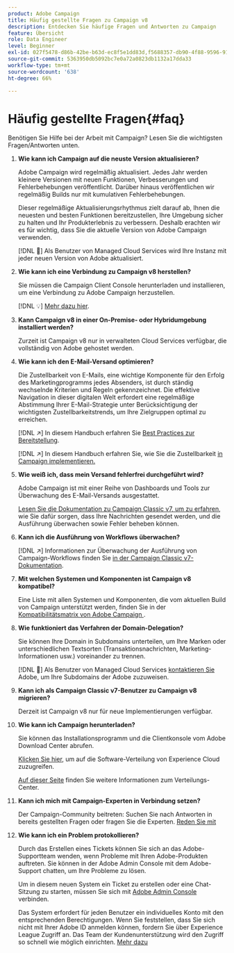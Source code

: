 ```yaml
---
product: Adobe Campaign
title: Häufig gestellte Fragen zu Campaign v8
description: Entdecken Sie häufige Fragen und Antworten zu Campaign
feature: Übersicht
role: Data Engineer
level: Beginner
exl-id: 027f5478-d86b-42be-b63d-ec8f5e1dd83d,f5688357-db90-4f88-9596-91e9d0a20d75
source-git-commit: 5363950db5092bc7e0a72a0823db1132a17dda33
workflow-type: tm+mt
source-wordcount: '638'
ht-degree: 66%

---
```


# Häufig gestellte Fragen{#faq}

Benötigen Sie Hilfe bei der Arbeit mit Campaign? Lesen Sie die wichtigsten Fragen/Antworten unten.

1. **Wie kann ich Campaign auf die neuste Version aktualisieren?**

   Adobe Campaign wird regelmäßig aktualisiert. Jedes Jahr werden kleinere Versionen mit neuen Funktionen, Verbesserungen und Fehlerbehebungen veröffentlicht. Darüber hinaus veröffentlichen wir regelmäßig Builds nur mit kumulativen Fehlerbehebungen.

   Dieser regelmäßige Aktualisierungsrhythmus zielt darauf ab, Ihnen die neuesten und besten Funktionen bereitzustellen, Ihre Umgebung sicher zu halten und Ihr Produkterlebnis zu verbessern. Deshalb erachten wir es für wichtig, dass Sie die aktuelle Version von Adobe Campaign verwenden.

   [!DNL :speech_balloon:] Als Benutzer von Managed Cloud Services wird Ihre Instanz mit jeder neuen Version von Adobe aktualisiert.

1. **Wie kann ich eine Verbindung zu Campaign v8 herstellen?**

   Sie müssen die Campaign Client Console herunterladen und installieren, um eine Verbindung zu Adobe Campaign herzustellen.

   [!DNL :bulb:] [Mehr dazu hier](connect.md).

1. **Kann Campaign v8 in einer On-Premise- oder Hybridumgebung installiert werden?**

   Zurzeit ist Campaign v8 nur in verwalteten Cloud Services verfügbar, die vollständig von Adobe gehostet werden.

1. **Wie kann ich den E-Mail-Versand optimieren?**

   Die Zustellbarkeit von E-Mails, eine wichtige Komponente für den Erfolg des Marketingprogramms jedes Absenders, ist durch ständig wechselnde Kriterien und Regeln gekennzeichnet. Die effektive Navigation in dieser digitalen Welt erfordert eine regelmäßige Abstimmung Ihrer E-Mail-Strategie unter Berücksichtigung der wichtigsten Zustellbarkeitstrends, um Ihre Zielgruppen optimal zu erreichen.

   [!DNL :arrow_upper_right:] In diesem Handbuch erfahren Sie  [Best Practices zur Bereitstellung](https://experienceleague.adobe.com/docs/deliverability-learn/deliverability-best-practice-guide/introduction.html?lang=de).

   [!DNL :arrow_upper_right:] In diesem Handbuch erfahren Sie, wie Sie die Zustellbarkeit  [in Campaign implementieren.](https://experienceleague.adobe.com/docs/deliverability-learn/deliverability-best-practice-guide/additional-resources/general-resources.html?lang=de)

1. **Wie weiß ich, dass mein Versand fehlerfrei durchgeführt wird?**

   Adobe Campaign ist mit einer Reihe von Dashboards und Tools zur Überwachung des E-Mail-Versands ausgestattet.

   [Lesen Sie die Dokumentation zu Campaign Classic v7, um zu erfahren](https://experienceleague.adobe.com/docs/campaign-classic/using/sending-messages/monitoring-deliveries/about-delivery-monitoring.html?lang=de), wie Sie dafür sorgen, dass Ihre Nachrichten gesendet werden, und die Ausführung überwachen sowie Fehler beheben können.

1. **Kann ich die Ausführung von Workflows überwachen?**

   [!DNL :arrow_upper_right:] Informationen zur Überwachung der Ausführung von Campaign-Workflows finden Sie  [in der Campaign Classic v7-Dokumentation](https://experienceleague.adobe.com/docs/campaign-classic/using/automating-with-workflows/executing-a-workflow/starting-a-workflow.html?lang=de).

1. **Mit welchen Systemen und Komponenten ist Campaign v8 kompatibel?**

   Eine Liste mit allen Systemen und Komponenten, die vom aktuellen Build von Campaign unterstützt werden, finden Sie in der [Kompatibilitätsmatrix von Adobe Campaign ](compatibility-matrix.md).

1. **Wie funktioniert das Verfahren der Domain-Delegation?**

   Sie können Ihre Domain in Subdomains unterteilen, um Ihre Marken oder unterschiedlichen Textsorten (Transaktionsnachrichten, Marketing-Informationen usw.) voreinander zu trennen.

   [!DNL :speech_balloon:] Als Benutzer von Managed Cloud Services  [kontaktieren Sie ](../start/campaign-faq.md#support) Adobe, um Ihre Subdomains der Adobe zuzuweisen.

1. **Kann ich als Campaign Classic v7-Benutzer zu Campaign v8 migrieren?**

   Derzeit ist Campaign v8 nur für neue Implementierungen verfügbar.

1. **Wie kann ich Campaign herunterladen?**

   Sie können das Installationsprogramm und die Clientkonsole vom Adobe Download Center abrufen.

   [Klicken Sie hier](https://experience.adobe.com/#/downloads/content/software-distribution/en/campaign.html), um auf die Software-Verteilung von Experience Cloud zuzugreifen.

   [Auf dieser Seite](https://experienceleague.adobe.com/docs/experience-cloud/software-distribution/home.html?lang=de) finden Sie weitere Informationen zum Verteilungs-Center.

1. **Kann ich mich mit Campaign-Experten in Verbindung setzen?**

   Der Campaign-Community beitreten: Suchen Sie nach Antworten in bereits gestellten Fragen oder fragen Sie die Experten. [Reden Sie mit](https://experienceleaguecommunities.adobe.com/?profile.language=en)


1. **Wie kann ich ein Problem protokollieren?**

   Durch das Erstellen eines Tickets können Sie sich an das Adobe-Supportteam wenden, wenn Probleme mit Ihren Adobe-Produkten auftreten. Sie können in der Adobe Admin Console mit dem Adobe-Support chatten, um Ihre Probleme zu lösen.

   Um in diesem neuen System ein Ticket zu erstellen oder eine Chat-Sitzung zu starten, müssen Sie sich mit [Adobe Admin Console](https://adminConsole.adobe.com/overview) verbinden.

   Das System erfordert für jeden Benutzer ein individuelles Konto mit den entsprechenden Berechtigungen. Wenn Sie feststellen, dass Sie sich nicht mit Ihrer Adobe ID anmelden können, fordern Sie über Experience League Zugriff an. Das Team der Kundenunterstützung wird den Zugriff so schnell wie möglich einrichten. [Mehr dazu](https://helpx.adobe.com/de/enterprise/admin-guide.html/enterprise/using/support-for-experience-cloud.ug.html)
